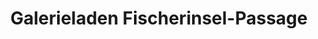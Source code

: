 ---
title: "Galerieladen Fischerinsel-Passage"
url: /berlin/galerieladen-fischerinsel-passage/
shop: Kunst
---
